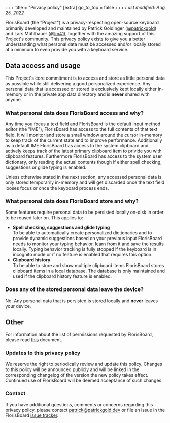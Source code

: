 +++
title = "Privacy policy"
[extra]
go_to_top = false
+++
_Last modified: Aug 25, 2022_

FlorisBoard (the "Project") is a privacy-respecting open-source keyboard primarily developed and maintained by Patrick Goldinger ([@patrickgold](https://github.com/patrickgold)) and Lars Mühlbauer ([@lm41](https://github.com/lm41)), together with the amazing support of this Project's community. This privacy policy exists to give you a better understanding what personal data must be accessed and/or locally stored at a minimum to even provide you with a keyboard service.

## Data access and usage

This Project's core commitment is to access and store as little personal data as possible while still delivering a good personalized experience. Any personal data that is accessed or stored is exclusively kept locally either in-memory or in the private app data directory and is **never** shared with anyone.

### What personal data does FlorisBoard access and why?

Any time you focus a text field and FlorisBoard is the default input method editor (the "IME"), FlorisBoard has access to the full contents of that text field. It will monitor and store a small window around the cursor in-memory to keep track of the current state and to improve performance. Additionally as a default IME FlorisBoard has access to the system clipboard and actively keeps track of the latest primary clipboard item to privide you with clipboard features. Furthermore FlorisBoard has access to the system user dictionary, only reading the actual contents though if either spell checking, suggestions or glide typing is enabled.

Unless otherwise stated in the next section, any accessed personal data is only stored temporarily in-memory and will get discarded once the text field looses focus or once the keyboard process ends.

### What personal data does FlorisBoard store and why?

Some features require personal data to be persisted locally on-disk in order to be reused later on. This applies to:

- **Spell checking, suggestions and glide typing**  
  To be able to automatically create personalized dictionaries and to provide dynamic suggestions based on your previous input FlorisBoard needs to monitor your typing behavior, learn from it and save the results locally. Typing behavior tracking is fully stopped if the keyboard is in incognito mode or if no feature is enabled that requires this option.
- **Clipboard history**  
  To be able to store and show multiple clipboard items FlorisBoard stores clipboard items in a local database. The database is only maintained and used if the clipboard history feature is enabled.

### Does any of the stored personal data leave the device?

No. Any personal data that is persisted is stored locally and **never** leaves your device.

## Other

For information about the list of permissions requested by FlorisBoard, please read [this](https://github.com/florisboard/florisboard/wiki/List-of-permissions-FlorisBoard-requests) document.

### Updates to this privacy policy

We reserve the right to periodically review and update this policy. Changes to this policy will be announced publicly and will be linked in the corresponding changelog of the version the new policy takes effect. Continued use of FlorisBoard will be deemed acceptance of such changes.

### Contact

If you have additional questions, comments or concerns regarding this privacy policy, please contact [patrick@patrickgold.dev](mailto:patrick@patrickgold.dev) or file an issue in the FlorisBoard [issue tracker](https://github.com/florisboard/florisboard/issues).
